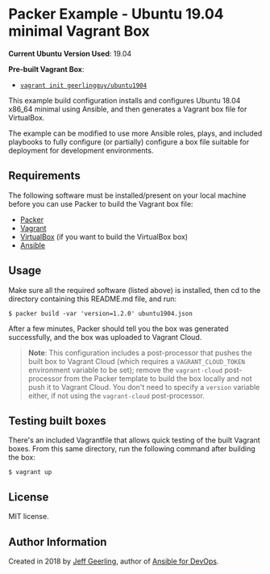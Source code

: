 # Packer Example - Ubuntu 19.04 minimal Vagrant Box

**Current Ubuntu Version Used**: 19.04

**Pre-built Vagrant Box**:

  - [`vagrant init geerlingguy/ubuntu1904`](https://vagrantcloud.com/geerlingguy/boxes/ubuntu1904)

This example build configuration installs and configures Ubuntu 18.04 x86_64 minimal using Ansible, and then generates a Vagrant box file for VirtualBox.

The example can be modified to use more Ansible roles, plays, and included playbooks to fully configure (or partially) configure a box file suitable for deployment for development environments.

## Requirements

The following software must be installed/present on your local machine before you can use Packer to build the Vagrant box file:

  - [Packer](http://www.packer.io/)
  - [Vagrant](http://vagrantup.com/)
  - [VirtualBox](https://www.virtualbox.org/) (if you want to build the VirtualBox box)
  - [Ansible](http://docs.ansible.com/intro_installation.html)

## Usage

Make sure all the required software (listed above) is installed, then cd to the directory containing this README.md file, and run:

    $ packer build -var 'version=1.2.0' ubuntu1904.json

After a few minutes, Packer should tell you the box was generated successfully, and the box was uploaded to Vagrant Cloud.

> **Note**: This configuration includes a post-processor that pushes the built box to Vagrant Cloud (which requires a `VAGRANT_CLOUD_TOKEN` environment variable to be set); remove the `vagrant-cloud` post-processor from the Packer template to build the box locally and not push it to Vagrant Cloud. You don't need to specify a `version` variable either, if not using the `vagrant-cloud` post-processor.

## Testing built boxes

There's an included Vagrantfile that allows quick testing of the built Vagrant boxes. From this same directory, run the following command after building the box:

    $ vagrant up

## License

MIT license.

## Author Information

Created in 2018 by [Jeff Geerling](https://www.jeffgeerling.com/), author of [Ansible for DevOps](https://www.ansiblefordevops.com/).
